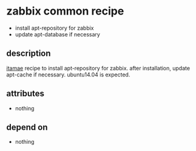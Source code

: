 zabbix common recipe
===
- install apt-repository for zabbix
- update apt-database if necessary

## description
[itamae](https://github.com/itamae-kitchen/itamae "itamae") recipe to install apt-repository for zabbix.
after installation, update apt-cache if necessary.
ubuntu14.04 is expected.

## attributes
- nothing

## depend on
- nothing
